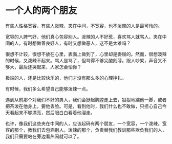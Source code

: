 # 一个人的两个朋友

有些人性格宽容，有些人泼辣，夹在中间，不宽容，也不泼辣的人是最可怜的。 

宽容的人脾气好，他们真心包容别人。泼辣的人不好惹，喜欢骂人就骂人。夹在中间的人，有时想做善良好人，有时又想做恶人，这不是太难吗？ 

很想不计较，很想不放在心里，表面上做到了，心里却是委屈的。然而，很想泼辣的时候，又泼辣不起来。骂人是骂了，但骂得不够尖酸刻薄。跟人吵架，声音又不够大，最后还哭起来，人家怎会怕你？ 

极端的人，还是比较快乐的，他们才没有那么多的心理挣扎。 

有时候，我们多么希望自己能够泼辣一点。 

遇到从前那个对我们不好的男人，我们会挺起胸膛走上去，狠狠地踹他一脚，或者把茶泼在他身上，要他丢脸。可是，看到他时，我们什么也不敢做，只担心自己今天看起来不够漂亮，然后眼白白看着他溜走。 

也许，像我们这些夹在中间的人，应该起码有两个朋友，一个宽容，一个泼辣。宽容的那个，教我们去包涵别人。泼辣的那个，负责替我们教训那些欺负我们的人，我们只需要站在旁边看热闹就可以了。